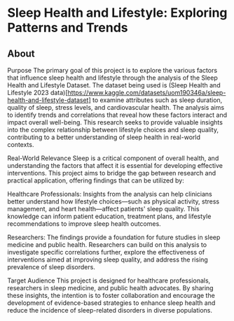 # Sleep Health and Lifestyle: Exploring Patterns and Trends

## About 

Purpose
The primary goal of this project is to explore the various factors that influence sleep health and lifestyle through the analysis of the Sleep Health and Lifestyle Dataset. The dataset being used is (Sleep Health and Lifestyle 2023 data)[https://www.kaggle.com/datasets/uom190346a/sleep-health-and-lifestyle-dataset] to examine attributes such as sleep duration, quality of sleep, stress levels, and cardiovascular health. The analysis aims to identify trends and correlations that reveal how these factors interact and impact overall well-being. This research seeks to provide valuable insights into the complex relationship between lifestyle choices and sleep quality, contributing to a better understanding of sleep health in real-world contexts.

Real-World Relevance
Sleep is a critical component of overall health, and understanding the factors that affect it is essential for developing effective interventions. This project aims to bridge the gap between research and practical application, offering findings that can be utilized by:

Healthcare Professionals: Insights from the analysis can help clinicians better understand how lifestyle choices—such as physical activity, stress management, and heart health—affect patients' sleep quality. This knowledge can inform patient education, treatment plans, and lifestyle recommendations to improve sleep health outcomes.

Researchers: The findings provide a foundation for future studies in sleep medicine and public health. Researchers can build on this analysis to investigate specific correlations further, explore the effectiveness of interventions aimed at improving sleep quality, and address the rising prevalence of sleep disorders.

Target Audience
This project is designed for healthcare professionals, researchers in sleep medicine, and public health advocates. By sharing these insights, the intention is to foster collaboration and encourage the development of evidence-based strategies to enhance sleep health and reduce the incidence of sleep-related disorders in diverse populations.




